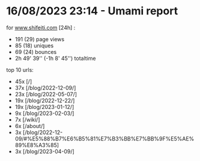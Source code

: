 # 16/08/2023 23:14 - Umami report
for www.shifeiti.com [24h] :

 - 191 (29) page views
 - 85 (18) uniques
 - 69 (24) bounces
 - 2h 49' 39'' (-1h 8' 45'') totaltime


top 10 urls:
 - 45x [/]
 - 37x [/blog/2022-12-09/]
 - 23x [/blog/2022-05-07/]
 - 19x [/blog/2022-12-22/]
 - 19x [/blog/2023-01-12/]
 - 9x [/blog/2023-02-03/]
 - 7x [/wiki/]
 - 6x [/about/]
 - 3x [/blog/2022-12-09/#%E5%88%B7%E6%B5%81%E7%B3%BB%E7%BB%9F%E5%AE%89%E8%A3%85]
 - 3x [/blog/2023-04-09/]


